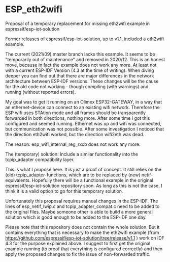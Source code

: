 # ESP_eth2wifi
Proposal of a temporary replacement for missing eth2wifi example in espressif/esp-iot-solution

Former releases of espressif/esp-iot-solution, up to v1.1, included a eth2wifi example. 

The current (2021/09) master branch lacks this example. It seems to be "temporarily out of maintenance" and removed in 2020/12. This is an honest move, because in fact the example does not work any more. At least not with a current ESP-IDF Version (4.3 at the time of writing). When diving deeper you can find out that there are major differences in the network architecture between ESP-IDF versions. These changes will be the cause for the old code not working - though compiling (with warnings) and running (without reported errors).

My goal was to get it running on an Olimex ESP32-GATEWAY, in a way that an ethernet-device can connect to an existing wifi network. Therefore the ESP wifi uses STAtion mode and all frames should be transparently forwarded in both directions, nothing more. After some time I got this configured and seemed running. Ethernet was up and wifi was connected, but communication was not possible. After some investigation I noticed that the direction eth2wifi worked, but the direction wifi2eth was dead. 

The reason: esp_wifi_internal_reg_rxcb does not work any more. 

The (temporary) solution: Include a similar functionality into the tcpip_adapter compatibility layer. 

This is what I propose here. It is just a proof of concept. It still relies on the (old) tcpip_adapter-functions, which are to be replaced by (new) netif-equivalents. Hopefully there will be a functional example in the original espressif/esp-iot-solution repository soon. As long as this is not the case, I think it is a valid option to go for this temporary solution.

Unfortunately this proposal requires manual changes in the ESP-IDF. The lines of esp_netif_lwip.c and tcpip_adapter_compat.c need to be added to the original files. Maybe someone other is able to build a more general solution which is good enough to be added to the ESP-IDF one day.

Please note that this repository does not contain the whole solution. But it contains everything that is necessary to make the eth2wifi example (from https://github.com/espressif/esp-iot-solution/tree/release/v1.1 ) work on IDF 4.3 for the purpose explained above. I suggest to first get the original example running (to proof that everything is configured correctly) and then apply the proposed changes to fix the issue of non-forwarded traffic.

